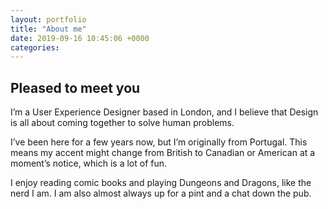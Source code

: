 ```yaml
---
layout: portfolio
title: "About me"
date: 2019-09-16 10:45:06 +0000
categories:
---
```


## Pleased to meet you

I’m a User Experience Designer based in London, and I believe that Design is all about coming together to solve human problems.

I’ve been here for a few years now, but I’m originally from Portugal. This means my accent might change from British to Canadian or American at a moment’s notice, which is a lot of fun.

I enjoy reading comic books and playing Dungeons and Dragons, like the nerd I am. I am also almost always up for a pint and a chat down the pub.

